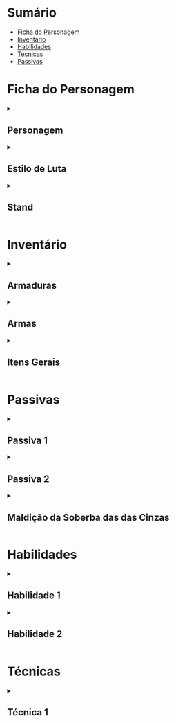 # Sumário

-   [Ficha do Personagem](#ficha-do-personagem)
-   [Inventário](#inventário)
-   [Habilidades](#habilidades)
-   [Técnicas](#técnicas)
-   [Passivas](#passivas)

# Ficha do Personagem

<details>
<summary><h2>Personagem</h2></summary>

### Informações Gerais

| Caractéristica      | Descrição          |
| ------------------- | ------------------ |
| Nome                | Brasius            |
| Idade               | 24                 |
| Gênero              | Masculino          |
| Altura              | 1.83m              |
| Peso                | 74kg               |
| Local de Nascimento | Mandaguari, Paraná |

### Atributos

| Atributo     | Nota | Modificador |
| ------------ | ---- | ----------- |
| Força        | D    | 0           |
| Destreza     | A    | 4           |
| Constituição | B    | 3           |
| Inteligência | A    | 4           |
| Sabedoria    | B    | 3           |
| Carisma      | D    | 0           |

<br>

| Atributo            | Quantidade |
| ------------------- | ---------- |
| Ponto de Personagem | 0          |
| XP                  | 5          |
| Vigor               | 53         |
| Esforço             | 14         |
| Classe de Armadura  | 14         |
| Carga Máxima        | 5          |
| Iniciativa          | `1d20 + 4` |

### Perícias

| Nome            | Possui  | Atributo Base | Bônus | Total |
| --------------- | ------- | ------------- | ----- | ----- |
| Acrobacia       | **Sim** | Destreza      | 3     | 7     |
| Arte            | Não     | Carisma       | 0     | 0     |
| Atletismo       | Não     | Força         | 0     | 0     |
| Conhecimento    | **Sim** | Inteligência  | 3     | 7     |
| Crime           | **Sim** | Destreza      | 3     | 7     |
| Fortitude       | **Sim** | Constituição  | 3     | 6     |
| Furtividade     | **Sim** | Destreza      | 3     | 7     |
| Influência      | Não     | Carisma       | 0     | 0     |
| Ld. com Animais | Não     | Sabedoria     | 0     | 3     |
| Mecânica        | **Sim** | Inteligência  | 3     | 7     |
| Medicina        | Não     | Sabedoria     | 0     | 3     |
| Pilotagem       | **Sim** | Destreza      | 3     | 7     |
| Sentidos        | **Sim** | Sabedoria     | 3     | 6     |
| Sobrevivência   | **Sim** | Sabedoria     | 3     | 6     |
| Reflexos        | **Sim** | Destreza      | 3     | 7     |
| Vontade         | **Sim** | Sabedoria     | 3     | 6     |

### Poderes

-

### Desvantagens

-   Antipático: Você não consegue se expressar bem, ou nem
    deseja isso. **Quando você faz um teste de carisma,
    você sempre possui desvantagem na rolagem**

-   Compulsivo: É necessário orar em respeito à minha falecida mãe com _Amuleto das Cinzas_.  
    **Sempre que
    começar uma cena, você terá desvantagens
    em todos os testes até utilizar uma ação para
    cumprir a sua compulsividade**

</details>

<details>
<summary><h2 id="estilos">Estilo de Luta</h2></summary>

<details>
<summary><h3 id="estilo1">Atirador</h3></summary>

### Classe

| Nível | Ataque Bônus | Nome                 | Progressão                                                                                                                              |
| ----- | ------------ | -------------------- | --------------------------------------------------------------------------------------------------------------------------------------- |
| 1     | 0            | Classe de Atirador   | Quando você estiver empunhando duas `Armas à Distância` e realizar um ataque com duas armas, você não possuirá `Desvantagem` no ataque. |
| <b>2</b>     | 2            | Caçador Ardiloso     | Você desbloqueia um bônus em testes de ataque com armas de fogo que evolui ao decorrer da progressão do Atirador.                       |
| 3     | 4            | Desabrochar da Morte | Dispara uma sequência de tiros muito precisos em `1 + Modificador de Destreza` alvos                                                    |
| 4     | 6            | Pacificador          | Você pode adicionar uma modificação a sua arma sem aumentar o tier dela                                                                 |

### Maestria

| Atributo  | Valor                     |
| --------- | ------------------------- |
| Armas     | Armas Táticas à Distância |
| Armaduras | Armadura Leve ou Médias   |
| Perícias  | Mecânica, Sentidos        |

</details>

<details>
<summary><h3 id="estilo2">Usuário de Spin</h3></summary>

O usuário é treinado em usar o `Spin`. O
Spin foi desenvolvido e aperfeiçoado de acordo com princípios matemáticos.<br>

O usuário possui um `Bônus de Ataque` igual a $\text{Modificador de Inteligência + Modificador de Destreza}$.<br>
Além disso, o usuário também pode aplicar o `Spin` em outros objetos ou seres, onde, caso esses seres tentem resistir, é necessário um **_Teste de Resistência_** $\text{DT}\:8 + 2 * \text{Modificador de Inteligência}$

### Progressão

| Nível | Dano Bõnus | Nome         | Progressão                                                                                                  |
| ----- | ---------- | ------------ | ----------------------------------------------------------------------------------------------------------- |
| <b>1</b>     | 1d6        | Rotação      | Permite criar [`Técnicas`](#técnicas) relacionadas ao Spin                                                  |
| 2     | 2d6        | Spin Áureo   | Permite identificar o [`Retângulo de Ouro`](#retângulo-de-ouro) através de um teste de **_Sentidos_** DT 16 |
| 3     | 3d6        | Ataque Extra | Você pode atacar duas vezes durante um ataque                                                               |
| 4     | 4d6        | Spin Dourado | Permite identificar a [`Proporção Áurea`](#proporção-áurea) através de um teste de **_Sentidos_** DT 20     |

### Maestria

| Atributo  | Valor                                  |
| --------- | -------------------------------------- |
| Armas     | Steel Ball e Armas Táticas à Distância |
| Armaduras | Armadura Leves                         |
| Perícias  | Vontade, Sobrevivência                 |

### Retângulo de Ouro

### Proporção Áurea

</details>

</details>

<details>
<summary><h2 id="stand">Stand</h2></summary>

### Informações Gerais

| Atributo        | Valor |
| --------------- | ----- |
| Cor da Aura     | Cinza |
| Pontos de Stand | 0     |
| Habilidades     | 2     |
| Técnicas        | 1     |
| Passivas        | 2     |

### Atributos do stand

| Atributo     | Nota | Modificador |
| ------------ | ---- | ----------- |
| Poder        | C    | 1           |
| Velocidade   | A    | 4           |
| Durabilidade | B    | 4           |
| Precisão     | B    | 3           |
| Alcance      | D    | 0           |
| Potencial    | B    | 3           |

</details>

# Inventário

<details>
<summary><h2>Armaduras</h2></summary>

| Nome             | Categoria       | Tier | Espaço | Cálculo de Classe de Armadura         | Força | Furtividade |
| ---------------- | --------------- | ---- | ------ | ------------------------------------- | ----- | ----------- |
| Colete de Kevlar | Armaduras Leves | I    | 1      | $\text{12 + Modificador de Destreza}$ | N/A   | N/A         |

</details>

<details>
<summary><h2>Armas</h2></summary><br>

| Nome            | Categoria                 | Tier | Espaço | Dano         | Crítico        | Alcance           | Especial                             |
| --------------- | ------------------------- | ---- | ------ | ------------ | -------------- | ----------------- | ------------------------------------ |
| Par de Pistolas | Armas Táticas à Distância | I    | 2      | $\text{2d8}$ | $\text{19/x2}$ | $\text{6m a 18m}$ | $\text{Munição}$, $\text{Duas Mãos}$ |

</details>

<details>
<summary><h2>Itens Gerais</h2></summary>

| Nome                    | Categoria           | Tier | Espaço | Efeito                                                                                                     |
| ----------------------- | ------------------- | ---- | ------ | ---------------------------------------------------------------------------------------------------------- |
| Amuleto das Cinzas      | Itens de Personagem | 0    | 0      | Permite que Brasius controle sua [`Compulsão`](#desvantagens)                                              |
| Pacote de Munição Vazio | Itens de Personagem | 0    | 0      | Permite que Brasius guarde suas [`Munições Pálidas`](#hab1)                                                |
| Pacote de Munição Curta | Itens Gerais        | 0    | 1      | Permite o uso de _Pistolas_ e _Submetralhadoras_. Contém <input placeholder="20" style="width:2ch"/> balas |
| Ervas Medicinais        | Itens Gerais        | 0    | 0.5    | Recupera 4d4 de Vigor por 6 turnos                                                                         |
| Energético              | Itens Gerais        | 0    | 0.5    | Recupera 4d4 + 4 de PE                                                                                     |

</details>

# Passivas

<details>
<summary><h2 id="passiva1">Passiva 1</h2></summary>

> **Nome**: Tenacidade Traumática  
> **Descrição**: O usuário ganha $10\%/20\%/35\%$ de `RD`, arredondado para baixo, quando seu `PV` estiver em $80\%/60\%/30\%$.

</details>

<details>
<summary><h2 id="passiva2">Passiva 2</h2></summary>

> **Nome**: Presença das Cinzas  
> **Alcance**: `Raio de Alcance`  
> **Área de Efeito**: Esfera de raio `Raio de Alcance`  
> **Descrição**:
>
> O usuário manifesta sua aura cinzenta ao redor de [`Ember Approach`](#stand), formando uma barreira. O raio dessa aura é `Raio de Alcance`.
>
> Conforme o usuário acumula `Densidade`, certas condições começam a afetar todos que estiverem na `Área de Efeito` dessa passiva. Essas condições permanecem os afetando enquanto permanecerem na `Área de Efeito` da passiva.<br>
>
> O usuário pode escolher protejer seus aliados ao ativar a barreira. Isso faz com que uma aura de fogo envolva seus aliados, impedindo que as cinzas de baixa densidade os afetem. Além disso, o usuário pode escolher abrir parte da barreira, permitindo que seres dentro dela escapem sem dificuldades.
>
> <details>
>
> <summary><h3 id="passiva2.1">Definições</h3></summary>
>
> [`Ember Approach`](#stand) possui três grandezas relacionadas que modificam suas habilidades:  
> `Densidade` ($C$), `Ganho de Densidade` ($\large{\frac{dC}{dt}}$) e `Raio de Dispersão` ($r$)<br>
>
> > <details>
> > <summary><h3 id="passiva2.1.1">Unidades<h3></summary>
> >
> > A unidade de `Densidade` é $\Large{\frac{mg}{L}}$
> > A unidade de `Ganho de Densidade` é $\Large{\frac{mg}{L\:\cdot\:min}}$  
> >  A unidade de `Raio de Dispersão` é $\large{m}$
> >
> > </details>
>
> > <details>
> > <summary><h3 id="passiva2.1.2">Relações</h3></summary>
> > Os valores padrões dessas grandezas variam conforme o XP total do usuário, seguindo as equações abaixo:<br><br>
> >
> > -   $\large{C_0 = 250\,(1 + \text{Modificador de Poder})}$
> > -   $\large{\frac{dC}{dt}_0 = 50\,(1 + \text{Modificador de Velocidade})}$
> > -   $\large{r_0 = 15\,(1 + \text{Modificador de Alcance})}$
> >
> > A grandeza `Raio de Dispersão` é inversamente proporcional a tanto `Densidade` quanto `Ganho de Densidade`, seguindo as equações:
> >
> > -   $\large{r\,\frac{dC}{dt} = r_0\frac{dC}{dt}_0}$<br><br>
> > -   $\large{rC = r_0C_0}$
> >
> > </details>
>
> > <details>
> > <summary><h3 id="passiva2.1.3">Limites</h3></summary>
> >
> > As grandezas `Densidade` e `Raio de Dispersão` possuem limites máximos ($L_{max}$) e mínimos ($L_{min}$). Esses limites estabelecem certas consequências para suas respectivas grandezas. Veja [`Presença das Cinzas`](#passiva2) para saber sobre as consequências desses limites.
> >
> > Abaixo estão as equações que definem o limite para cada grandeza:
> >
> > -   <h4><code>Densidade</code></h4>
> >
> > $\large{L_{max} = 1.25C\:(\text{125\% do valor padrão})}$  
> > $\large{L_{min} = 0\:(\text{0\% do valor padrão})}$
> >
> > -   <h4><code>Raio de Dispersão</code></h4>
> >
> > $\large{L_{max} = 1.25r\:(\text{125\% do valor padrão})}$  
> > $\large{L_{min} = \frac{1}{3}r\:(\text{33.34\% do valor padrão})}$
> >
> > </details>
>
> > <details>
> > <summary><h3 id="passiva2.1.4">Efeitos</h3></summary>
> >
> > Quanto maior for `Ganho de Densidade`, maior a quantidade de `Densidade` gerada por turno<br>
> > Quanto maior for `Densidade`, maior a `Potência` e/ou **_Alvos_** das habilidades e técnicas de [`Ember Approach`](#stand)<br>
> > Quanto maior for `Raio de Dispersão`, maior a `Área de Efeito` e **_Alcance_** das habilidades e técnicas de [`Ember Approach`](#stand)<br>
> >
> > Veja [`Presença das Cinzas`](#passiva2) para ver a implementação base desses efeitos.
> >
> > </details>
>
> > <details>
> > <summary><h3 id="passiva2.1.5">Consumo</h3></summary>
> >
> > As habilidades e técnicas de [`Ember Approach`](#stand) utilizam as grandezas `Densidade` e `Raio de Dispersão` de maneiras distintas.
> >
> > Ao usar uma habilidade ou técnica de [`Ember Approach`](#stand), é consumido uma quantidade de `Densidade` pelo ato para produzir os efeitos de `Densidade` escolhidos. A quantidade de `Densidade` consumida e os efeitos produzidos são especificados no próprio ato.
> >
> > Ao usar uma habilidade ou técnica de [`Ember Approach`](#stand), **NÃO** é consumido `Raio de Dispersão`. `Raio de Dispersão` é uma grandeza passiva que afeta igualmente todas as habilidades e técnicas de [`Ember Approach`](#stand).
> >
> > </details>
>
> > <details>
> > <summary><h3 id="passiva2.1.6">Modificações Temporárias</h3></summary>
> >
> > Todas as grandezas mencionadas abaixo podem ser modificadas por `1 Cena` através de uma `Ação Livre`. Essas modificações podem ser usadas `1` vez a cada `2 rodadas`.
> >
> > `Raio de Dispersão` pode ser alterada para um valor entre seus [`Limites`](#passiva2.1.3)  
> > `Densidade` pode ser alterada para um valor entre seus [`Limites`](#passiva2.1.3)
> >
> > Caso `Raio de Disperção` seja alterado para seu $L_{min}$, o efeito é equivalente à ação [`Parar`](#passiva2.4.1).
> > Caso `Densidade` seja alterado para seu $L_{min}$, o efeito é equivalente à ação [`Parar`](#passiva2.4.1)
> >
> > </details>
>
> > <details>
> > <summary><h3 id="passiva2.1.7">Tempo Atmosférico</h3></summary>
> >
> > -   <h4>Calmaria</h4>
> >
> >     O valor padrão de `Ganho de Densidade` é reduzido em **25%**, em conjunto com seus [`Limites`](#passiva2.1.3).
> >
> > -   <h4>Ventoso</h4>
> >
> >     O valor padrão de `Raio de Dispersão` é aumentado em **25%**, em conjunto com seus [`Limites`](#passiva2.1.3).
> >
> > -   <h4>Chuvoso</h4>
> >      
> >     Os efeitos da chuva não afetam nada dentro da [`barreira`](#passiva2.4) a partir do [`Nível 4`](#passiva2.4.1.4).
> >
> > -   <h4>Tempestade</h4>
> >
> >     Os efeitos da chuva não afetam nada dentro da [`barreira`](#passiva2.4) a partir do [`Nível 5`](#passiva2.4.1.4).
> >
> > -   <h4>Ensolarado</h4>
> >
> >     `Queimando` se torna uma condição cumulativa.
> >
> > -   <h4>Frio</h4>
> >
> >     Todos os seres, exceto o usuário, sofrem `Congelado` caso estejam dentro da barreira [`Nível 5`](#passiva2.4.1.4) por mais de `5 rodadas`.
> >
> > </details>
>
> </details>
>
> <details>
> <summary><h3 id="passiva2.2">Marcação Flamejante</h3></summary>
>
> Caso o nível de [`Presença das Cinzas`](#passiva2) seja maior ou igual a `1`, o usuário aplica `Marcado` para todos os seres vivos dentro da barreira.<br>
>
> Seres marcados por essa passiva possuem uma aura flamejante ao seu redor, visível somente para o usuário. Consequentemente, o usuário consegue vê-los mais facilmente.<br>
>
> </details>
>
> <details>
> <summary><h3 id="passiva2.3">Condições Especiais</h3></summary>
>
> O usuário possui duas condições especiais para sua barreira, chamadas `Falta de Ar` e `Petrificação Desacelerada`.
> Essas condições só são aplicadas em níveis mais densos da barreira.
>
> -   `Falta de Ar`:
>
>     Indíviduos com `Falta de Ar` sentem muita dificuldade para respirar, mas não estão necessariamente sufocando.  
>     `Falta de Ar` causa $\text{1d6}$ de dano por turno e diminui o bônus do alvo sobre testes de resistência de `Fortitude` em `-2`
>
> <br>
>
> -   `Petrificação Desacelerada`:
>
>     Indivíduos que sofrem de `Petrificação Desacelerada` sofrem certas desvantagens que variam conforme o número de turnos que eles passaram com a condição, até a condição atingir seu estado final, onde ela então volta para seu nível inicial.  
>     Abaixo estão as condições para cada turno:
>
>     -   Turno 1: O alvo começa a sentir as suas articulações endurecendo, fazendo com que locomoção seja diminuída em `3m`
>     -   Turno 2: O alvo sente seu corpo se petrificando, sofrendo desvantagem em testes de `Destreza` e `Velocidade` em `-2` e tendo sua locomoção diminuída em `5m`
>     -   Turno 3: O alvo tem seu corpo totalmente petrificado externamente, fazendo com que ele perca `1 turno`
>
> </details>
>
> <details>
> <summary><h3 id="passiva2.4">Ativação</h3></summary>
>
> Ao ativar [`Ember Approach`](#stand), o usuário pode gastar `1 Ação Livre` para alterar o estado de [`Presença das Cinzas`](#passiva2) para uma das maneiras:
>
> <details>
> <summary><h2 id="passiva2.4.1"><code>Ativar</code></h2></summary>
>
> Caso o usuário escolha essa ação, `Ganho de Densidade` passa a ter efeito.<br>
>
> Os níveis de [`Presença das Cinzas`](#passiva2) possuem os seguintes efeitos:
>
> <details>
> <summary><h3 id="passiva2.4.1.1">Nível 1</h3></summary>
>
> Nesse nível, os arredores de [`Ember Approach`](#stand) ainda estão relativamente visíveis e o ar está parcialmente puro.<br>
>
> A partir desse nível:
>
> 1. As [`Habilidades`](#habilidades) e [`Técnicas`](#técnicas) de [`Ember Approach`](#stand) podem ser usadas no nível `Cinzas Leves`.<br>
> 2. Todos os seres **INIMIGOS** dentro da barreira sofrem `Desprevenido`, exceto o usuário.
> 3. O usuário tem sua `Margem de Crítico` diminuída em $1$.
> 4. O usuário ganha $\text{+1d4}$ em testes de `Furtividade`.
>
> -   Intervalo de Densidade: $[500,\:1000)\large{\frac{mg}{L}}$
> -   Condições de Usuário: `N/A`
> -   Condições: [`Marcação Flamejante`](#passiva2.1), `Desprevenido`
>
> </details>
>
> <details>
> <summary><h3 id="passiva2.4.1.2">Nível 2</h3></summary>
>
> Nesse nível, os arredores de [`Ember Approach`](#stand) além da barreira estão praticamente bloqueados pelas cinzas, o interior da barreira está parcialmente visível e o ar já está consideravelmente poluído.<br>
>
> A partir desse nível:
>
> 1. O terreno sobre efeito de `Presença das Cinzas` se torna `Terreno Difícil` para todos os seres dentro da barreira, exceto o usuário.<br>
> 2. As [`Habilidades`](#habilidades) e [`Técnicas`](#técnicas) de [`Ember Approach`](#stand) podem ser usadas no nível `Brasas Densas`.<br>
> 3. Todos os seres **INIMIGOS** dentro da barreira sofrem `Envenenado`, exceto o usuário.<br>
> 4. Caso um ser tente atacar outro ser separado pela barreira, o atacante não pode selecionar seu alvo, possui `Desvantagem` no ataque e a `Rolagem de Ataque` é feita através de um teste $\text{DT 17}$.<br>
> 5. O usuário tem sua `Margem de Crítico` diminuída em $2$.
> 6. O usuário ganha $\text{+2d4}$ em testes de `Furtividade`.
>
> -   Intervalo de Densidade: $[1000,\:1500)\large{\frac{mg}{L}}$
> -   Condições de Usuário: `N/A`
> -   Condições: [`Marcação Flamejante`](#passiva2.1), `Desprevenido`, `Envenenado`
>
> </details>
>
> <details>
> <summary><h3 id="passiva2.4.1.3">Nível 3</h3></summary>
>
> Nesse nível, os arredores de [`Ember Approach`](#stand) estão completamente bloqueados, praticamente não se pode ver no interior da barreira e o ar interno da barreira está severamente poluído.<br>
>
> A partir desse nível:
>
> 1. As [`Habilidades`](#habilidades) e [`Técnicas`](#técnicas) de [`Ember Approach`](#stand) podem ser usadas no nível `Neblina Flamejante`.
> 2. Todos os seres **INIMIGOS** dentro da barreira sofrem `Cegado`, exceto o usuário.
> 3. Caso um ser tente atravessar a barreira, é preciso que ele faça um teste de `Atletismo` $\text{DT 15}$.
> 4. O usuário tem sua `Margem de Crítico` diminuída em $3$.
> 5. O usuário ganha $\text{+3d4}$ em testes de `Furtividade`.
>
> -   Intervalo de Densidade: $[1500,\:2000)\large{\frac{mg}{L}}$
> -   Condições de Usuário: `N/A`
> -   Condições: [`Marcação Flamejante`](#passiva2.1), `Envenenado`, `Cegado`, `Desprevenido`
>
> </details>
>
> <details>
> <summary><h3 id="passiva2.4.1.4">Nível 4</h3></summary>
>
> Nesse nível, a poluição aérea se tornou tão grave que até mesmo o usuário sofre em permanecer nesse ambiente, focando em eliminar qualquer ameaça que tenha o obrigado a chegar nesse ponto rapidamente. A visão interna da barreira é inexistente a ponto de que não se enxerga nem mesmo seu próprio corpo completamente.<br>
>
> A partir desse nível:
>
> 1. As [`Habilidades`](#habilidades) e [`Técnicas`](#técnicas) de [`Ember Approach`](#stand) podem ser usadas no nível `Desabrochar da Fênix`
> 2. Todos os seres dentro da barreira sofrem `Vulnerável` e `Falta de Ar`, exceto o usuário.
> 3. O usuário sofre `Envenenado` e `Foco`.
> 4. A barreira se torna tangível. Não é possível atravessar a barreira ou atacar seres separados por ela.
> 5. Todos os seres **ALIADOS** dentro da barreira podem fazer um teste $\text{Fortitude DT 12}$ para anular as condições $\text{Envenenado}$ e $\text{Falta de Ar}$
> 6. O usuário tem sua `Margem de Crítico` diminuída em $4$.
> 7. O usuário ganha $\text{+4d4}$ em testes de `Furtividade`.
>
> -   Intervalo de Densidade: $[2000,\:2500)\large{\frac{mg}{L}}$
> -   Condições de Usuário: `Envenenado`, `Foco`
> -   Condições: [`Marcação Flamejante`](#passiva2.1), `Envenenado`, `Falta de Ar`, `Cegado`, `Desprevenido`, `Vulnerável`
>
> </details>
>
> <details>
> <summary><h3 id="passiva2.4.1.5">Nível 5</h3></summary>
>
> Nesse nível, a poluição aérea se tornou crítica. O usuário começa a não suportar o ambiente, mesmo após seu treinamento na **_Ordem da Fênix_**. Todos os outros seres dentro da barreira sentem dificuldade em simplesmente existir.<br>  
> Além disso, o interior da barreira é totalmente bloqueado. Os seres dentro da barreira não conseguem enxergar a si mesmos, não importa o quanto sintam seus membros se aproximarem de seus olhos. A densidade das cinzas é tamanha que todos os seres dentro da barreira, exceto o usuário, começam a petrificar lentamente.
>
> A partir desse nível:
>
> 1. As [`Habilidades`](#habilidades) e [`Técnicas`](#técnicas) de [`Ember Approach`](#stand) podem ser usadas no nível `Ego Cinzento`
> 2. Todos os seres dentro da barreira sofrem `Petrificação Desacelerada`, exceto o usuário.
> 3. Qualquer ser que tente atravessar a barreira sofre `Exausto` por `1 turno`.
> 4. O usuário tem sua `Margem de Crítico` diminuída em $5$.
> 5. O usuário ganha $\text{+5d4}$ em testes de `Furtividade`.
>
> -   Intervalo de Densidade: $[2500,\:\infty)\large{\frac{mg}{L}}$
> -   Condições de Usuário: `Envenenado`, `Falta de Ar`, `Foco`
> -   Condições: [`Marcação Flamejante`](#passiva2.1), `Envenenado`, `Falta de Ar`, `Petrificação Desacelerada`, `Cegado`, `Desprevenido`, `Vulnerável`
>
> </details>
>
> </details>
>
> <details>
> <summary><h2 id="passiva2.4.2"><code>Parar</code></h2></summary>
>
> Caso o usuário escolha essa ação, `Ganho de Densidade` é igualado a `0` até que o usuário use `Ativar` novamente.
> Entretanto, `Densidade` ainda permanece na mesma quantidade que estava antes do usuário usar `Parar`. Consequentemente, tudo que depende de `Densidade` permanece no mesmo estado em que estava antes do usuário usar `Parar`.
>
> </details>
>
> <details>
> <summary><h2 id="passiva2.4.3"><code>Desativar</code></h2></summary>
>
> Caso o usuário escolha essa ação, `Ganho de Densidade` e `Densidade` são igualados a `0` até que o usuário utilize `Ativar` novamente.
> Consequentemente, tudo que depende de `Densidade` passa a perder efeito. Isso significa que:
>
> -   [`Presença das Cinzas`](#passiva2) é igualado a `0`.<br>
> -   Todos os alvos que estavam sobre a aura deixam de sofrer as condições dela, incluindo [`Marcação Flamejante`](#passiva2.1).<br>
> -   Todas as [`Habilidades`](#habilidades) e [`Técnicas`](#técnicas) de [`Ember Approach`](#stand) deixam de surtir efeito.<br>
>
> </details>
>
> <details>
> <summary><h2 id="passiva2.4.4"><code>Transmutar</code></h2></summary>
> 
> Caso o usuário escolha essa ação, ele pode escolher uma área arbitrária no perímetro de sua barreira para abrir um buraco nela, permitindo que seres dentro da barreira escapem. Entretanto, essa ação é uma $\text{Ação Bônus}$.
>
> </details>
> 
> </details>
>
</details>

<details>
<summary><h2 id="passiva3">Maldição da Soberba das das Cinzas</h2></summary>

> <details>
> <summary><h3>Benefícios</h3></summary>
>
> <ul>
> <li>
> <b>O Colecionador de Ruínas</b>
>
> Brasius sempre viu as cinzas como testemunhas do que existiu e desapareceu. Sua conexão com elas transcende o físico, tornando-o um senhor das ruínas que ele próprio cria.
>
> Sempre que Brasius derrota um inimigo dentro da Presença das Cinzas, ele pode absorver suas cinzas, aumentando a densidade de sua aura.
>
> A cada absorção, sua barreira se expande em $1$ metro permanentemente até o fim do combate e sua furtividade dentro dela recebe um bônus adicional de $+2$ permanentemente até o fim do combate.
> Ou pode ser usado para ganhar $500\:\text{Densidade}$.
>
> Ao final do combate, o aumento da barreira é convertido em cinzas que podem ser coletadas caso o usuário queira, estranhamente elas parecem se lembrar dos que foram mortos.
> </li>
> <li>
> <b>O Trono de Cinzas Douradas</b>
>
> A soberba de Brasius o torna um monarca absoluto dentro de sua ruína, sua presença imponente distorcendo até mesmo a percepção dos que
> ousam enfrentá-lo.
>
> Dentro da barreira, Brasius é visto como uma figura colossal e resplandecente, mesmo que ninguém possa ver claramente seu verdadeiro corpo.
>
> Inimigos dentro da barreira que o veem devem fazer um teste de $\text{Vontade DT 16}$. Se falharem, ficam amedrontados por $1 turno$.
>Cooldown de $3 turnos$ para ser usado novamente, aplicado em todos os níveis da barreira.
> Mesmo em cooldown, os inimigos ainda devem rodar um teste de $\text{Vontade DT 13}$. Se falharem, eles vão ficar hesitantes, recebendo $-3$ em testes de acerto contra você.
> </li>
> </ul>
>
> </details>
>
> <details>
> <summary><h3>Malefícios</h3></summary>
>
> <ul>
> <li>
> <b>O Corpo que se Desfaz</b>
>
> A soberba exige seu preço. Brasius pode ser um rei sobre as cinzas, mas sua carne começa a compartilhar o mesmo destino que seu domínio.
>
> Para cada turno que passa dentro da barreira em seu nível máximo, Brasius perde lentamente sua solidez.
>
> Após $\text{2\:turnos}$, sua Força e Constituição são reduzidas em $-1$ até o fim do combate.<br>
> Após $\text{4\:turnos}$, sua Força e Constituição são reduzidas em $-2$ até o fim do combate.<br><br>
> Se permanecer dentro da barreira por $\text{6\:turnos}$ consecutivos, partes de seu corpo começam a virar pó, diminuindo a taxa de recuperação de vida em $33\%$.
> Ao final do combate, lentamente as partes que se transformaram em cinzas vão retornando, demorando mais ou menos $\text{30\:minutos}$ para recuperar um membro que se transformou em cinzas.
> </li>
> <li>
> <b>O Reino do Silêncio</b>
> 
> Brasius se torna absoluto dentro de sua barreira, mas a soberba é um veneno silencioso, e o isolamento que o fortalece também o condena.
>
> Dentro da barreira, nenhuma comunicação verbal funciona. Vozes são abafadas, ordens são ignoradas, e até gritos parecem sussurros insignificantes.
>
> Se um aliado permanecer na barreira por $\text{3\:turnos}$ (apenas no nível 4 e 5), ele começará a duvidar da própria realidade, precisando fazer um teste de $\text{Vontade\:DT\:16}$ ou ficará $\text{Paralisado}$ por $\text{1\:turno}$, perdido nas cinzas.
>
> Se Brasius permanecer sozinho na barreira por tempo demais ($\text{5 turnos consecutivos}$) e a barreira não puder mais ser desativada automaticamente ao fim do combate, ele terá que esperar um tempo para isso. Ficando mais de $\text{15\:minutos}$ sozinho na barreira, terá o mesmo efeito dos $\text{5 turnos}$, ele precisa fazer um teste de $\text{Vontade DT 18}$ ou esquecerá temporariamente de sua identidade, atacando qualquer coisa que se mova, como se tivesse voltado ao tempo que era um apóstolo.
> </li>
> </ul>
>
> </details>
>
</details>

# Habilidades

<details >
<summary><h2 id="hab1">Habilidade 1</h2></summary>

> **Nome**: Munições Pálidas  
> **Tipo de Habilidade**: `Manipular`  
> **Custo**: $1$ `PE` e $25$ `Densidade` por munição  
> **Potência**: Variável  
> **Alcance**: `Raio de Alcance`  
> **Área de Efeito**: Esfera de raio `Raio de Alcance`  
> **Duração**: `20 munições`  
> **Ação**: `Ação Padrão`  
> **Resistência**: `N/A`  
> **Alvo**: N/A  
> **Tipo de Dano**: `Químico`
>
> <details>
> <summary><h3>Descrição de <code>Munições Pálidas</code></h3></summary>
>
> Caso Brasius tenha um _Pacote de Munição Vazio_, ele pode produzir até $20$ `Munições Pálidas`, cada uma custando $25$ de `Densidade`.<br>
> Brasius não pode produzir mais que $20$ `Munições Pálidas`.<br>
> Caso Brasius não possua uma `Arma à Distância`, não é possível usar essa habilidade.<br>
>
> Alvos que sofrem de [`Marcação Flamejante`](#passiva2.1) tornam a trajetória de `Munições Pálidas` inteligente caso sejam atacados, fazendo com que sua `CA` diminua em $\text{Modificador de Precisão}$ caso sejam atacados por `Munições Pálidas`.
>
> Conforme os efeitos de [`Presença das Cinzas`](#passiva2) aumentam, a `Potência` dessa habilidade aumenta, seguindo abaixo:
>
> <details>
> <summary><h3 id="hab1.1"><code>Cinzas Leves</code>(Veja <code><a href="#passiva2.3.1.1">Presença das Cinzas</a></code>)</h3></summary>
>
> -   `Potência`: 2
> -   `Efeitos Adicionais`:
>     -   `Munições Pálidas` aplicam `Envenenado` por `2 turnos`
>
> </details>
>
> <details>
> <summary><h3 id="hab1.2"><code>Brasas Densas</code>(Veja <code><a href="#passiva2.3.1.2">Presença das Cinzas</a></code>)</h3></summary>
>
> -   `Potência`: 4
> -   `Efeitos Adicionais`:
>     -   `Munições Pálidas` aplicam `Envenenado` por `2 turnos`
>     -   `Munições Pálidas` aplicam `Queimando` por `2 turnos`
>
> </details>
>
> <details>
> <summary><h3 id="hab1.3"><code>Neblina Flamejante</code>(Veja <code><a href="#passiva2.3.1.3">Presença das Cinzas</a></code>)</h3></summary>
>
> -   `Potência`: 6
> -   `Efeitos Adicionais`:
>     -   `Munições Pálidas` aplicam `Envenenado` por `3 turnos`
>     -   `Munições Pálidas` aplicam `Queimando` por `2 turnos`
>
> </details>
>
> <details>
> <summary><h3 id="hab1.4"><code>Desabrochar da Fênix</code>(Veja <code><a href="#passiva2.3.1.4">Presença das Cinzas</a></code>)</h3></summary>
>
> -   `Potência`: 8
> -   `Efeitos Adicionais`:
>     -   `Munições Pálidas` aplicam `Envenenado` por `3 turnos`
>     -   `Munições Pálidas` aplicam `Queimando` por `3 turnos`
>
> </details>
>
> <details>
> <summary><h3 id="hab1.5"><code>Ego Cinzento</code>(Veja <code><a href="#passiva2.3.1.5">Presença das Cinzas</a></code>)</h3></summary>
>
> -   `Potência`: 10
> -   `Efeitos Adicionais`:
>     -   `Munições Pálidas` aplicam `Envenenado` por `3 turnos`
>     -   `Munições Pálidas` aplicam `Queimando` por `3 turnos`
>     -   `Munições Pálidas` avança o estágio de `Petrificação Desacelerada` por `1` em caso de `Acerto Crítico`
>
> </details>
>
> </details>

</details>

<details >
<summary><h2 id="hab2">Habilidade 2</h2></summary>

> **Nome**: Monarca Fúnebre  
> **Tipo de Habilidade**: `Aprimorar`  
> **Custo**: $1$ `PE` e `Toda a Densidade`  
> **Potência**: N/A  
> **Alcance**: `Pessoal`  
> **Área de Efeito**: `N/A`  
> **Duração**: `4 rodadas`  
> **Ação**: `Ação Padrão`  
> **Resistência**: `N/A`  
> **Alvo**: `N/A`  
> **Tipo de Dano**: `N/A`
>
> <details>
> <summary><h3>Descrição de <code>Monarca Fúnebre</code></h3></summary>
>
> <h2 style="display:flex;flex-direction:column;align-items:center;border-top:1px solid #2c343c">
> <span style="color:red">Atenção!</span>
> <span>Está habilidade só pode ser usada <code>1 vez</code> por <code>Cena</code></span>
> </h2>
>
> O usuário entra no estado `Monarca Fúnebre`, se tornando um receptáculo de suas cinzas, ganhando benefícios de acordo com os efeitos de [`Presença das Cinzas`](#passiva2).
> Ao fazer isso, o usuário ganha as passivas `Autoridade Cinzenta` e `Reflexo Efêmero`.
>
> <details>
> <summary><h3 id="hab2.1">Autoridade Cinzenta</h3></summary>
>
> O usuário se torna imune aos efeitos de [`Presença das Cinzas`](#passiva2).<br>
> Além disso, o usuário aumenta os valores padrões de `Ganho de Densidade` e `Raio de Alcance` e o limite máximo de `Raio de Alcance`.<br>
> O usuário também recupera `PV` por etapa de `Defesa` de [`contra-ataque`](#hab2.2) bem-sucedida de acordo com o nível de [`Presença das Cinzas`](#passiva2):
>
> -   **`Cinzas Leves`**<br><br>
>     Valores padrões de `Ganho de Densidade` e `Raio de Alcance` aumentam em $1.2\text{x}$.<br>
>     Limite máximo de `Raio de Alcance` aumenta em $1.25\text{x}$.  
>     `PV` é recuperado em $1$.<br>
>
> -   **`Brasas Densas`**<br><br>
>     Valores padrões de `Ganho de Densidade` e `Raio de Alcance` aumentam em $1.4\text{x}$.<br>
>     Limite máximo de `Raio de Alcance` aumenta em $1.5\text{x}$.  
>     `PV` é recuperado em $\text{1d2}$.<br>
>
> -   **`Neblina Flamejante`**<br><br>
>     Valores padrões de `Ganho de Densidade` e `Raio de Alcance` aumentam em $1.6\text{x}$.<br>
>     Limite máximo de `Raio de Alcance` aumenta em $1.75\text{x}$.  
>     `PV` é recuperado em $\text{1d3}$.<br>
>
> -   **`Desabrochar da Fênix`**<br><br>
>     Valores padrões de `Ganho de Densidade` e `Raio de Alcance` aumentam em $1.8\text{x}$.<br>
>     Limite máximo de `Raio de Alcance` aumenta em $2\text{x}$.  
>     `PV` é recuperado em $\text{1d4}$.<br>
>
> -   **`Ego Cinzento`**<br><br>
>     Valores padrões de `Ganho de Densidade` e `Raio de Alcance` aumentam em $2\text{x}$.<br>
>     Limite máximo de `Raio de Alcance` aumenta em $2.25\text{x}$.  
>     `PV` é recuperado em $\text{1d5}$.<br><br>
>
> </details>
>
> <details>
> <summary><h3 id="hab2.2">Reflexo Efêmero</h3></summary>
>
> O usuário se torna mais ágil em atacar com `Armas à Distância`:<br>
>
> -   Caso atacar com uma `Arma à Distância` requira uma `Ação Padrão`, realize o ataque como uma `Ação Bônus`.<br>
> -   Caso o usuário possua uma habilidade que acerta múltiplos alvos, o usuário pode selecionar o mesmo alvo até $\text{Nível de Presença das Cinzas}$ vezes.<br>
>
> Além disso, o usuário contra-ataca qualquer ataque direcionado a ele. O contra-ataque consiste de $2$ etapas: `Defesa` e `Ataque`.
>
> Na etapa de `Defesa`, o usuário faz um teste de `Reflexos` $\text{DT}\:20\,-\,\text{Classe de Armadura}$.<br>
>
> Caso o usuário passe no teste, a etapa é bem-sucedida e o ataque é negado. Do contrário, a etapa é malsucedida e o atacante pode fazer sua `Rolagem de Dano`.
>
> A etapa de `Ataque` só ocorre caso a etapa de `Defesa` seja bem sucedida.
> Nessa etapa, o usuário faz a `Rolagem de Ataque` de acordo com a arma empunhada no início do contra-ataque.<br>
>
> Caso o usuário passe na `Rolagem de Ataque`, a etapa é bem-sucedida e o usuário pode fazer sua `Rolagem de Dano`. Do contrário, a etapa é malsucedida.
>
> O contra-ataque é bem-sucedido caso as etapas de `Defesa` e `Ataque` sejam bem-sucedidas.
>
> </details>
>
> </details>

</details>

# Técnicas

<details >
<summary><h2>Técnica 1</h2></summary>

> **Nome**: Munições Pálidas Inteligentes  
> **Habilidade Original**: [`Munições Pálidas`](#hab1)  
> **Descrição**:
>
> <details>
> <summary><h3>Descrição de <code>Munições Pálidas Inteligentes</code></h3></summary>
>
> O usuário pode produzir [`Munições Pálidas`](#hab1) afetadas pelo [`Spin`](#estilo2).<br>
>
> Aplicar [`Spin`](#estilo2) em [`Munições Pálidas`](#hab1) tem os seguintes efeitos:
>
> -   [`Munições Pálidas`](#hab1) passam a adicionar o `Bônus de Dano` e `Bônus de Ataque` de [`Spin`](#estilo2) em `Rolagens de Dano` e `Rolagens de Ataque`, respectivamente
> -   A trajetória de tiros feitos com [`Munições Pálidas`](#hab1) passam a ser inteligentes por padrão e, caso o alvo sofra [`Marcação Flamejante`](#passiva2.1), os tiros se tornam essencialmente teleguiados. Isso significa que a `CA` do alvo diminui em $\text{Modificador de Precisão}$ caso ele seja atacado por [`Munições Pálidas`](#hab1).
>
> </details>

</details>
